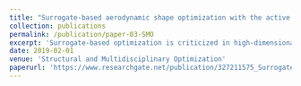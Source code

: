 ```yaml
---
title: "Surrogate-based aerodynamic shape optimization with the active subspace method"
collection: publications
permalink: /publication/paper-03-SMO
excerpt: 'Surrogate-based optimization is criticized in high-dimensional cases because it cannot scale well with the input dimension. In order to overcome this issue, we adopt a snapshot active subspace method to reduce the input dimension. A smoothing operation of samples is used to reduce the demand for snapshots in the construction of active subspaces. This operation significantly reduces the computational cost on the one hand, and on the other hand, it leads to more feasible subspaces. We use a 90∼95% energy coverage criterion to define the dimension of the subspace. With this criterion, the surrogate-based airfoil optimization in the active subspace is both efficient and effective. We also validate this optimization approach in an ONERA M6 wing optimization case with 220 shape variables. Compared with original surrogate-based optimization, the new approach reduces the computational time by 70% and obtains a more practical design with a smaller drag.'
date: 2019-02-01
venue: 'Structural and Multidisciplinary Optimization'
paperurl: 'https://www.researchgate.net/publication/327211575_Surrogate-based_aerodynamic_shape_optimization_with_the_active_subspace_method'
---
```


